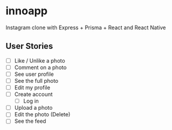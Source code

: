 # innoapp

Instagram clone with Express + Prisma + React and React Native

## User Stories

- [ ] Like / Unlike a photo
- [ ] Comment on a photo
- [ ] See user profile
- [ ] See the full photo
- [ ] Edit my profile
- [ ] Create account
  - [ ] Log in
- [ ] Upload a photo
- [ ] Edit the photo (Delete)
- [ ] See the feed
